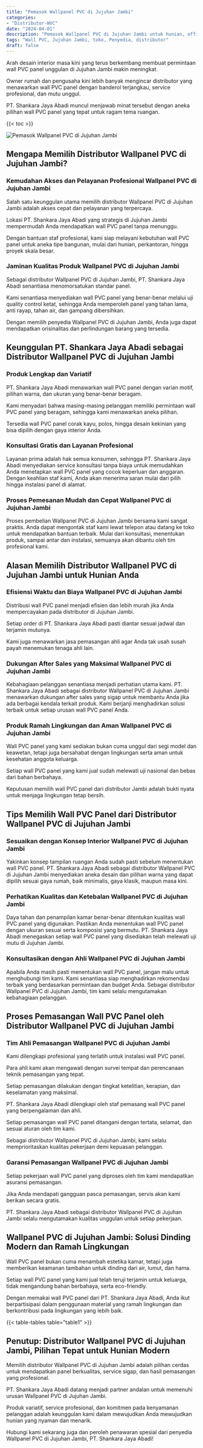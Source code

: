 ```yaml
---
title: "Pemasok Wallpanel PVC di Jujuhan Jambi"
categories: 
- "Distributor-WVC"
date: "2024-04-01"
description: "Pemasok Wallpanel PVC di Jujuhan Jambi untuk hunian, office, serta gerai. Produk berkualitas, beragam motif, warna elegan, beserta layanan penempatan ditangani oleh teknisi ahli serta garansi resmi!|Layanan penyediaan Wallpanel PVC di Jujuhan Jambi untuk kebutuhan rumah, kantor, atau ritel, dengan panel unggulan dan pemasangan oleh tim berpengalaman serta kepastian resmi.|Alternatif Wallpanel PVC di Jujuhan Jambi yang terpercaya untuk hunian, perkantoran, serta gerai, bersama material terbaik dan instalasi ditangani oleh tenaga ahli berpengalaman serta jaminan resmi.|Penyediaan Wallpanel PVC di Jujuhan Jambi untuk hunian, kantor, serta toko, beserta material unggulan dan penempatan oleh teknisi ahli, lengkap dengan jaminan resmi.}"
tags: "Wall PVC, Jujuhan Jambi, toko, Penyedia, distributor"
draft: false
---
```


Arah desain interior masa kini yang terus berkembang membuat permintaan wall PVC panel unggulan di Jujuhan Jambi makin meningkat.

Owner rumah dan pengusaha kini lebih banyak mengincar distributor yang menawarkan wall PVC panel dengan banderol terjangkau, service profesional, dan mutu unggul.

PT. Shankara Jaya Abadi muncul menjawab minat tersebut dengan aneka pilihan wall PVC panel yang tepat untuk ragam tema ruangan.

{{< toc >}}

![Pemasok Wallpanel PVC di Jujuhan Jambi](/images/Distributor-WVC/Pemasok-Wallpanel-PVC-di-Jujuhan-Jambi.png)


## Mengapa Memilih Distributor Wallpanel PVC di Jujuhan Jambi?

### Kemudahan Akses dan Pelayanan Profesional Wallpanel PVC di Jujuhan Jambi

Salah satu keunggulan utama memilih distributor Wallpanel PVC di Jujuhan Jambi adalah akses cepat dan pelayanan yang terpercaya.

Lokasi PT. Shankara Jaya Abadi yang strategis di Jujuhan Jambi mempermudah Anda mendapatkan wall PVC panel tanpa menunggu.

Dengan bantuan staf profesional, kami siap melayani kebutuhan wall PVC panel untuk aneka tipe bangunan, mulai dari hunian, perkantoran, hingga proyek skala besar.

### Jaminan Kualitas Produk Wallpanel PVC di Jujuhan Jambi

Sebagai distributor Wallpanel PVC di Jujuhan Jambi, PT. Shankara Jaya Abadi senantiasa menomorsatukan standar panel.

Kami senantiasa menyediakan wall PVC panel yang benar-benar melalui uji quality control ketat, sehingga Anda memperoleh panel yang tahan lama, anti rayap, tahan air, dan gampang dibersihkan.

Dengan memilih penyedia Wallpanel PVC di Jujuhan Jambi, Anda juga dapat mendapatkan orisinalitas dan perlindungan barang yang tersedia.

## Keunggulan PT. Shankara Jaya Abadi sebagai Distributor Wallpanel PVC di Jujuhan Jambi

### Produk Lengkap dan Variatif

PT. Shankara Jaya Abadi menawarkan wall PVC panel dengan varian motif, pilihan warna, dan ukuran yang benar-benar beragam.

Kami menyadari bahwa masing-masing pelanggan memiliki permintaan wall PVC panel yang beragam, sehingga kami menawarkan aneka pilihan.

Tersedia wall PVC panel corak kayu, polos, hingga desain kekinian yang bisa dipilih dengan gaya interior Anda.

### Konsultasi Gratis dan Layanan Profesional

Layanan prima adalah hak semua konsumen, sehingga PT. Shankara Jaya Abadi menyediakan service konsultasi tanpa biaya untuk memudahkan Anda menetapkan wall PVC panel yang cocok keperluan dan anggaran. Dengan keahlian staf kami, Anda akan menerima saran mulai dari pilih hingga instalasi panel di alamat.

### Proses Pemesanan Mudah dan Cepat Wallpanel PVC di Jujuhan Jambi

Proses pembelian Wallpanel PVC di Jujuhan Jambi bersama kami sangat praktis. Anda dapat mengontak staf kami lewat telepon atau datang ke toko untuk mendapatkan bantuan terbaik. Mulai dari konsultasi, menentukan produk, sampai antar dan instalasi, semuanya akan dibantu oleh tim profesional kami.

## Alasan Memilih Distributor Wallpanel PVC di Jujuhan Jambi untuk Hunian Anda

### Efisiensi Waktu dan Biaya Wallpanel PVC di Jujuhan Jambi

Distribusi wall PVC panel menjadi efisien dan lebih murah jika Anda mempercayakan pada distributor di Jujuhan Jambi.

Setiap order di PT. Shankara Jaya Abadi pasti diantar sesuai jadwal dan terjamin mutunya.

Kami juga menawarkan jasa pemasangan ahli agar Anda tak usah susah payah menemukan tenaga ahli lain.

### Dukungan After Sales yang Maksimal Wallpanel PVC di Jujuhan Jambi

Kebahagiaan pelanggan senantiasa menjadi perhatian utama kami. PT. Shankara Jaya Abadi sebagai distributor Wallpanel PVC di Jujuhan Jambi menawarkan dukungan after sales yang sigap untuk membantu Anda jika ada berbagai kendala terkait produk. Kami berjanji menghadirkan solusi terbaik untuk setiap urusan wall PVC panel Anda.

### Produk Ramah Lingkungan dan Aman Wallpanel PVC di Jujuhan Jambi

Wall PVC panel yang kami sediakan bukan cuma unggul dari segi model dan keawetan, tetapi juga bersahabat dengan lingkungan serta aman untuk kesehatan anggota keluarga.

Setiap wall PVC panel yang kami jual sudah melewati uji nasional dan bebas dari bahan berbahaya.

Keputusan memilih wall PVC panel dari distributor Jambi adalah bukti nyata untuk menjaga lingkungan tetap bersih.

## Tips Memilih Wall PVC Panel dari Distributor Wallpanel PVC di Jujuhan Jambi

### Sesuaikan dengan Konsep Interior Wallpanel PVC di Jujuhan Jambi

Yakinkan konsep tampilan ruangan Anda sudah pasti sebelum menentukan wall PVC panel. PT. Shankara Jaya Abadi sebagai distributor Wallpanel PVC di Jujuhan Jambi menyediakan aneka desain dan pilihan warna yang dapat dipilih sesuai gaya rumah, baik minimalis, gaya klasik, maupun masa kini.

### Perhatikan Kualitas dan Ketebalan Wallpanel PVC di Jujuhan Jambi

Daya tahan dan penampilan kamar benar-benar ditentukan kualitas wall PVC panel yang digunakan. Pastikan Anda menentukan wall PVC panel dengan ukuran sesuai serta komposisi yang bermutu. PT. Shankara Jaya Abadi menegaskan setiap wall PVC panel yang disediakan telah melewati uji mutu di Jujuhan Jambi.

### Konsultasikan dengan Ahli Wallpanel PVC di Jujuhan Jambi

Apabila Anda masih pasti menentukan wall PVC panel, jangan malu untuk menghubungi tim kami. Kami senantiasa siap menghadirkan rekomendasi terbaik yang berdasarkan permintaan dan budget Anda. Sebagai distributor Wallpanel PVC di Jujuhan Jambi, tim kami selalu mengutamakan kebahagiaan pelanggan.

## Proses Pemasangan Wall PVC Panel oleh Distributor Wallpanel PVC di Jujuhan Jambi

### Tim Ahli Pemasangan Wallpanel PVC di Jujuhan Jambi

Kami dilengkapi profesional yang terlatih untuk instalasi wall PVC panel.

Para ahli kami akan mengawali dengan survei tempat dan perencanaan teknik pemasangan yang tepat.

Setiap pemasangan dilakukan dengan tingkat ketelitian, kerapian, dan keselamatan yang maksimal.

PT. Shankara Jaya Abadi dilengkapi oleh staf pemasang wall PVC panel yang berpengalaman dan ahli.

Setiap pemasangan wall PVC panel ditangani dengan tertata, selamat, dan sesuai aturan oleh tim kami.

Sebagai distributor Wallpanel PVC di Jujuhan Jambi, kami selalu memprioritaskan kualitas pekerjaan demi kepuasan pelanggan.

### Garansi Pemasangan Wallpanel PVC di Jujuhan Jambi

Setiap pekerjaan wall PVC panel yang diproses oleh tim kami mendapatkan asuransi pemasangan.

Jika Anda mendapati gangguan pasca pemasangan, servis akan kami berikan secara gratis.

PT. Shankara Jaya Abadi sebagai distributor Wallpanel PVC di Jujuhan Jambi selalu mengutamakan kualitas unggulan untuk setiap pekerjaan.

## Wallpanel PVC di Jujuhan Jambi: Solusi Dinding Modern dan Ramah Lingkungan

Wall PVC panel bukan cuma menambah estetika kamar, tetapi juga memberikan keamanan tambahan untuk dinding dari air, lumut, dan hama.

Setiap wall PVC panel yang kami jual telah teruji terjamin untuk keluarga, tidak mengandung bahan berbahaya, serta eco-friendly.

Dengan memakai wall PVC panel dari PT. Shankara Jaya Abadi, Anda ikut berpartisipasi dalam penggunaan material yang ramah lingkungan dan berkontribusi pada lingkungan yang lebih baik.

{{< table-tables table="table1" >}}

## Penutup: Distributor Wallpanel PVC di Jujuhan Jambi, Pilihan Tepat untuk Hunian Modern

Memilih distributor Wallpanel PVC di Jujuhan Jambi adalah pilihan cerdas untuk mendapatkan panel berkualitas, service sigap, dan hasil pemasangan yang profesional.

PT. Shankara Jaya Abadi datang menjadi partner andalan untuk memenuhi urusan Wallpanel PVC di Jujuhan Jambi.

Produk variatif, service profesional, dan komitmen pada kenyamanan pelanggan adalah keunggulan kami dalam mewujudkan Anda mewujudkan hunian yang nyaman dan menarik.

Hubungi kami sekarang juga dan peroleh penawaran spesial dari penyedia Wallpanel PVC di Jujuhan Jambi, PT. Shankara Jaya Abadi!